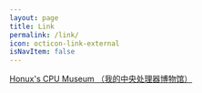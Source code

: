 ```yaml
---
layout: page
title: Link
permalink: /link/
icon: octicon-link-external
isNavItem: false
---
```


[Honux's CPU Museum （我的中央处理器博物馆）](https://mycpus.github.io)
